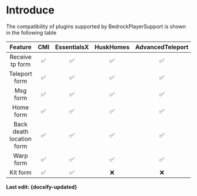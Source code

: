 # Introduce
 
The compatibility of plugins supported by BedrockPlayerSupport is shown in the following table

|         Feature          |  CMI  | EssentialsX | HuskHomes | AdvancedTeleport | SunLight |
| :----------------------: | :---: | :---------: | :-------: | :--------------: | :------: |
|     Receive tp form      |   ✅   |      ✅      |     ✅     |        ✅         |    ✅     |
|      Teleport form       |   ✅   |      ✅      |     ✅     |        ✅         |    ✅     |
|         Msg form         |   ✅   |      ✅      |     ✅     |        ✅         |    ✅     |
|        Home form         |   ✅   |      ✅      |     ✅     |        ✅         |    ✅     |
| Back death location form |   ✅   |      ✅      |     ✅     |        ✅         |    ✅     |
|        Warp form         |   ✅   |      ✅      |     ✅     |        ✅         |    ✅     |
|         Kit form         |   ✅   |      ✅      |     ❌     |        ❌         |    ✅     |

**Last edit: {docsify-updated}**